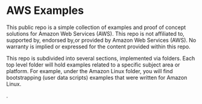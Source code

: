 AWS Examples
====================================

This public repo is a simple collection of examples and proof of concept solutions for Amazon Web Services (AWS). This repo is not affiliated to, supported by, endorsed by,or provided by Amazon Web Services (AWS). No warranty is implied or expressed for the content provided within this repo.

This repo is subdivided into several sections, implemented via folders. Each top level folder will hold examples related to a specific subject area or platform. For example, under the Amazon Linux folder, you will find bootstrapping (user data scripts) examples that were written for Amazon Linux.

.
